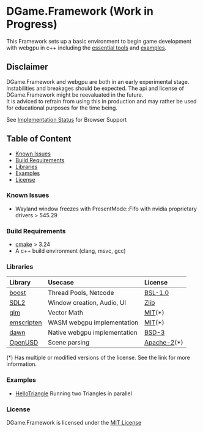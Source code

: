 # DGame.Framework (Work in Progress)

This Framework sets up a basic environment to begin game development with webgpu in c++ including the [essential tools](#libraries) and [examples](Examples).

## Disclaimer

DGame.Framework and webgpu are both in an early experimental stage.  
Instabilities and breakages should be expected.
The api and license of DGame.Framework might be reevaluated in the future.  
It is adviced to refrain from using this in production and may rather be used for educational purposes for the time being.

See [Implementation Status](https://github.com/gpuweb/gpuweb/wiki/Implementation-Status) for Browser Support

## Table of Content

- [Known Issues](#known-issues)
- [Build Requirements](#build-requirements)
- [Libraries](#libraries)
- [Examples](#examples)
- [License](#license)

### Known Issues

- Wayland window freezes with PresentMode::Fifo with nvidia proprietary drivers > 545.29

### Build Requirements

- [cmake](https://cmake.org/) > 3.24
- A c++ build environment (clang, msvc, gcc)

### Libraries

| Library                                                     | Usecase                             | License                                                                                 |
| :---------------------------------------------------------- | :---------------------------------- | :-------------------------------------------------------------------------------------- |
| [boost](https://github.com/boostorg/boost)                  | Thread Pools, Netcode               | [BSL-1.0](https://https://github.com/boostorg/boost/blob/master/LICENSE_1_0.txt)        |
| [SDL2](https://github.com/libsdl-org/SDL)                   | Window creation, Audio, UI          | [Zlib](https://github.com/libsdl-org/SDL/blob/main/LICENSE.txt)                         |
| [glm](https://github.com/g-truc/glm)                        | Vector Math                         | [MIT](https://github.com/g-truc/glm/blob/master/copying.txt)(*)                         |
| [emscripten](https://github.com/emscripten-core/emscripten) | WASM webgpu implementation          | [MIT](https://github.com/emscripten-core/emscripten/blob/main/LICENSE)(*)               |
| [dawn](https://dawn.googlesource.com/)                      | Native webgpu implementation        | [BSD-3](https://dawn.googlesource.com/dawn/+/HEAD/LICENSE)                              |
| [OpenUSD](https://github.com/PixarAnimationStudios/OpenUSD) | Scene parsing                       | [Apache-2](https://github.com/PixarAnimationStudios/OpenUSD/blob/release/LICENSE.txt)(*)|

(*) Has multiple or modified versions of the license. See the link for more information.
### Examples

- [HelloTriangle](https://diyou.github.io/DGame.Framework/HelloTriangle.html) Running two Triangles in parallel

### License

DGame.Framework is licensed under the [MIT License](LICENSE)
